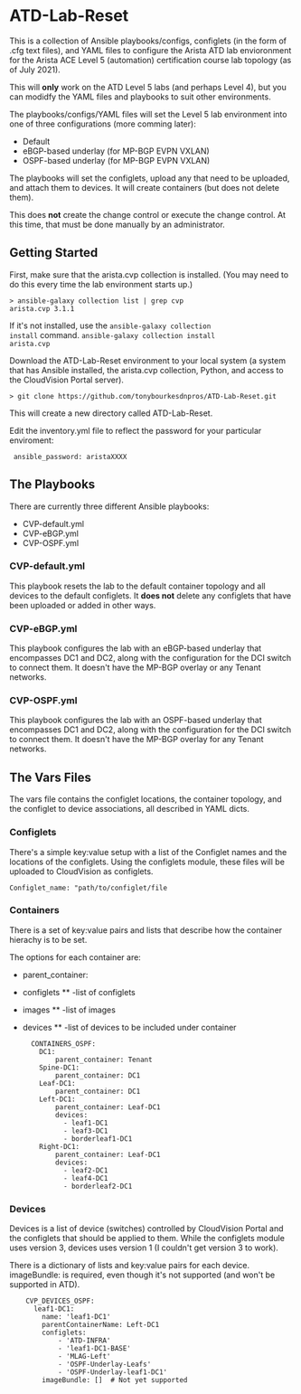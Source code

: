 # ATD-Lab-Reset

This is a collection of Ansible playbooks/configs, configlets (in the form of .cfg text files), and YAML files to configure the Arista ATD lab envioronment 
for the Arista ACE Level 5 (automation) certification course lab topology (as of July 2021). 

This will **only** work on the ATD Level 5 labs (and perhaps Level 4), but you can modidfy the YAML files and playbooks to suit other environments. 

The playbooks/configs/YAML files will set the Level 5 lab environment into one of three configurations (more comming later): 

* Default
* eBGP-based underlay (for MP-BGP EVPN VXLAN)
* OSPF-based underlay (for MP-BGP EVPN VXLAN)

The playbooks will set the configlets, upload any that need to be uploaded, and attach them to devices. It will create containers (but does not delete them). 

This does **not** create the change control or execute the change control. At this time, that must be done manually by an administrator. 

## Getting Started

First, make sure that the arista.cvp collection is installed. (You may need to do this every time the lab environment starts up.)

    > ansible-galaxy collection list | grep cvp
    arista.cvp 3.1.1  

If it's not installed, use the <code>ansible-galaxy collection install</code> command. 
<code>ansible-galaxy collection install arista.cvp</code>

Download the ATD-Lab-Reset environment to your local system (a system that has Ansible installed, the arista.cvp collection, Python, and access to the CloudVision Portal server). 

    > git clone https://github.com/tonybourkesdnpros/ATD-Lab-Reset.git
    
This will create a new directory called ATD-Lab-Reset.

Edit the inventory.yml file to reflect the password for your particular enviroment: 

<code>           ansible_password: aristaXXXX</code>

## The Playbooks

There are currently three different Ansible playbooks: 

* CVP-default.yml
* CVP-eBGP.yml
* CVP-OSPF.yml

### CVP-default.yml

This playbook resets the lab to the default container topology and all devices to the default configlets. It **does not** delete any configlets that have been uploaded or added in other ways. 

### CVP-eBGP.yml

This playbook configures the lab with an eBGP-based underlay that encompasses DC1 and DC2, along with the configuration for the DCI switch to connect them. It doesn't have the MP-BGP overlay or any Tenant networks. 

### CVP-OSPF.yml

This playbook configures the lab with an OSPF-based underlay that encompasses DC1 and DC2, along with the configuration for the DCI switch to connect them. It doesn't have the MP-BGP overlay for any Tenant networks. 

## The Vars Files

The vars file contains the configlet locations, the container topology, and the configlet to device associations, all described in YAML dicts. 

### Configlets

There's a simple key:value setup with a list of the Configlet names and the locations of the configlets. Using the configlets module, these files will be uploaded to CloudVision as configlets. 

    Configlet_name: "path/to/configlet/file
    

### Containers

There is a set of key:value pairs and lists that describe how the container hierachy is to be set. 

The options for each container are:

* parent_container:
* configlets
**   -list of configlets
* images
**   -list of images
* devices
**   -list of devices to be included under container


        CONTAINERS_OSPF:
          DC1:
              parent_container: Tenant
          Spine-DC1:
              parent_container: DC1
          Leaf-DC1:
              parent_container: DC1
          Left-DC1:
              parent_container: Leaf-DC1
              devices:
                - leaf1-DC1
                - leaf3-DC1
                - borderleaf1-DC1
          Right-DC1:
              parent_container: Leaf-DC1
              devices:
                - leaf2-DC1
                - leaf4-DC1
                - borderleaf2-DC1

### Devices

Devices is a list of device (switches) controlled by CloudVision Portal and the configlets that should be applied to them. While the configlets module uses version 3, devices uses version 1 (I couldn't get version 3 to work). 

There is a dictionary of lists and key:value pairs for each device. imageBundle: is required, even though it's not supported (and won't be supported in ATD). 

        CVP_DEVICES_OSPF:
          leaf1-DC1:
            name: 'leaf1-DC1'
            parentContainerName: Left-DC1
            configlets:
                - 'ATD-INFRA'
                - 'leaf1-DC1-BASE'
                - 'MLAG-Left'
                - 'OSPF-Underlay-Leafs'
                - 'OSPF-Underlay-leaf1-DC1'
            imageBundle: []  # Not yet supported  



